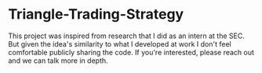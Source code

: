 # Triangle-Trading-Strategy

This project was inspired from research that I did as an intern at the SEC. But given the idea's similarity to what I developed at work I don't feel comfortable publicly sharing the code. If you're interested, please reach out and we can talk more in depth.
